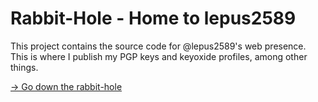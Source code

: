 <!---
Source code of @lepus2589's GitHub pages profile page
Copyright (C) 2023  Tim Haase

Except where otherwise noted, this document is licensed under a
[Creative Commons Attribution-ShareAlike 4.0 International License](https://creativecommons.org/licenses/by-sa/4.0/).
--->

# Rabbit-Hole - Home to lepus2589 #

This project contains the source code for @lepus2589's web presence. This is
where I publish my PGP keys and keyoxide profiles, among other things.

[&rarr; Go down the rabbit-hole](https://lepus2589.github.io/)

